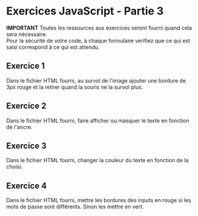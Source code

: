 # Exercices JavaScript - Partie 3

**IMPORTANT**
Toutes les ressources aux exercices seront fourni quand cela sera nécessaire.  
Pour la sécurité de votre code, à chaque formulaire verifiez que ce qui est saisi correspond à ce qui est attendu.

## Exercice 1
Dans le fichier HTML fourni, au survol de l'image ajouter une bordure de 3px rouge et la retirer quand la souris ne la survol plus.

## Exercice 2
Dans le fichier HTML fourni, faire afficher ou masquer le texte en fonction de l'ancre.

## Exercice 3
Dans le fichier HTML fourni, changer la couleur du texte en fonction de la choisi.

## Exercice 4
Dans le fichier HTML fourni, mettre les bordures des inputs en rouge si les mots de passe sont différents. Sinon les mettre en vert.
